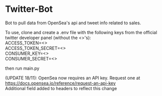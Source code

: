 # Twitter-Bot
Bot to pull data from OpenSea's api and tweet info related to sales.

To use, clone and create a .env file with the following keys from the official twitter developer panel (without the <>'s):\
ACCESS_TOKEN=<> \
ACCESS_TOKEN_SECRET=<> \
CONSUMER_KEY=<>\
CONSUMER_SECRET=<>

then run main.py

(UPDATE 18/11): OpenSea now requires an API key. Request one at https://docs.opensea.io/reference/request-an-api-key \
Additional field added to headers to reflect this change
